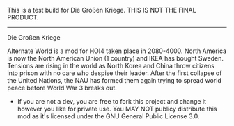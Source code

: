 This is a test build for Die Großen Kriege. THIS IS NOT THE FINAL PRODUCT. 

----------------------------------------------

Die Großen Kriege

Alternate World is a mod for HOI4 taken place in 2080-4000. North America is now the North American Union (1 country) and IKEA has bought Sweden. Tensions are rising in the world as North Korea and China throw citizens into prison with no care who despise their leader. After the first collapse of the United Nations, the NAU has formed them again trying to spread world peace before World War 3 breaks out.

- If you are not a dev, you are free to fork this project and change it however you like for private use. You MAY NOT publicy distribute this mod as it's licensed under the GNU General Public License 3.0.
